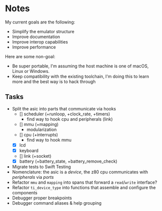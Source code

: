 # Notes

My current goals are the following:

- Simplify the emulator structure
- Improve documentation
- Improve interop capabilities
- Improve performance

Here are some non-goal:

- Be super portable, I'm assuming the host machine is one of macOS, Linux or Windows.
- Keep compatibility with the existing toolchain, I'm doing this to learn more and the best way is to hack through

## Tasks

- Split the asic into parts that communicate via hooks
	- [] scheduler (+runloop, +clock_rate, +timers)
		- find way to hook cpu and peripherals (link)
	- [] mmu (+mapping)
		- modularization
	- [] cpu (+interrupts)
		- find way to hook mmu
	- [x] lcd
	- [x] keyboard
	- [] link (+socket)
	- [x] battery (+battery_state, +battery_remove_check)
- Migrate tests to Swift Testing
- Nomenclature: the asic is a _device_, the z80 cpu communicates with _peripherals_ via _ports_
- Refactor `mmu` and `mapping` into spans that forward a `read`/`write` interface?
- Refactor `ti_device_type` into functions that assemble and configure the components
- Debugger proper breakpoints
- Debugger command aliases & help grouping
